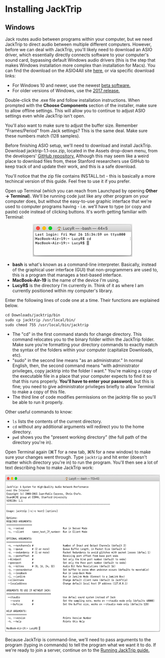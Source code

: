 # Installing JackTrip
## Windows

Jack routes audio between programs within your computer, but we need JackTrip to direct audio between multiple different computers. However, before we can deal with JackTrip, you'll likely need to download an ASIO driver, which essentially directly connects software to your computer's sound card, bypassing default Windows audio drivers (this is the step that makes Windows installation more complex than installation for Macs). You can find the download on the ASIO4All site [here](https://www.asio4all.org/), or via specific download links:
- For Windows 10 and newer, use the newest [beta software.](https://www.asio4all.org/downloads_11/ASIO4ALL_2_15(Beta1)_English.exe)
- For older versions of Windows, use the [2017 release.](https://www.asio4all.org/downloads_11/ASIO4ALL_2_14_English.exe)

Double-click the .exe file and follow installation instructions. When prompted with the __Choose Components__ section of the installer, make sure to allow offline settings. This will allow you to continue to adjust ASIO settings even while JackTrip isn't open.

You'll also want to make sure to adjust the buffer size. Remember "Frames/Period" from Jack settings? This is the same deal. Make sure these numbers match (128 samples).

Before finishing ASIO setup, we'll need to download and install JackTrip. Download jacktrip-1.1-osx.zip, located in the Assets drop-down menu, from the developers' [GitHub repository.](https://github.com/jacktrip/jacktrip/releases/tag/v1.1) Although this may seem like a weird place to download files from, these Stanford researchers use GitHub to keep track of and update their work, and this is a safe download.

You'll notice that the zip file contains INSTALL.txt - this is basically a more techincal version of this guide. Feel free to use it if you prefer.

Open up Terminal (which you can reach from Launchpad by opening __Other → Terminal__). We'll be running code just like any other program on your computer does, but without the easy-to-use graphic interface that we're used to computer programs having - i.e. we'll have to type (or copy and paste) code instead of clicking buttons. It's worth getting familiar with Terminal:

<p align="center">
  <img width="324" height="106" src="https://github.com/lucylangenb/jacktrip/blob/master/screencaps/osx_terminal.png?raw=true">
</p>

- __bash__ is what's known as a command-line interpreter. Basically, instead of the graphical user interface (GUI) that non-programmers are used to, this is a program that manages a text-based interface. 
- __MacBook-Air-19__ is the name of the device I'm using.
- __LucyR$__ is the directory I'm currently in. Think of it as where I am currently positioned within my computer's library.

Enter the following lines of code one at a time. Their functions are explained below.
```
cd Downloads/jacktrip/bin
sudo cp jacktrip /usr/local/bin/
sudo chmod 755 /usr/local/bin/jacktrip
```
- The "cd" in the first command stands for change directory. This command relocates you to the binary folder within the JackTrip folder. Make sure you're formatting your directory commands to exactly match the syntax of the folders within your computer (capitalize Downloads, etc).
- "sudo" in the second line means "as an administrator." In normal English, then, the second command means "with administrator privileges, copy jacktrip into the folder I want." You're making a copy of the executable file in a place that your computer expects to find it so that this runs properly. __You'll have to enter your password__, but this is fine; you need to give administrator privileges briefly to allow Terminal to make a copy of this file.
- The third line of code modifies permissions on the jacktrip file so you'll be able to run it properly.

Other useful commands to know:
- `ls` lists the contents of the current directory.
- `cd` without any additional arguments will redirect you to the home directory.
- `pwd` shows you the "present working directory" (the full path of the directory you're in).

Open Terminal again (⌘T for a new tab, ⌘N for a new window) to make sure your changes went through. Type `jacktrip` and hit enter (doesn't matter which directory you're in) to run the program. You'll then see a lot of text describing how to make JackTrip work:

<p align="center">
  <img width="644" height="510" src="https://github.com/lucylangenb/jacktrip/blob/master/screencaps/osx_jacktripcommands.png?raw=true">
</p>

Because JackTrip is command-line, we'll need to pass arguments to the program (typing in commands) to tell the program what we want it to do. If we're ready to join a server, continue on to the [Running JackTrip guide.](https://github.com/lucylangenb/jacktrip/blob/master/run_osx.md#running-jack-and-jacktrip)
